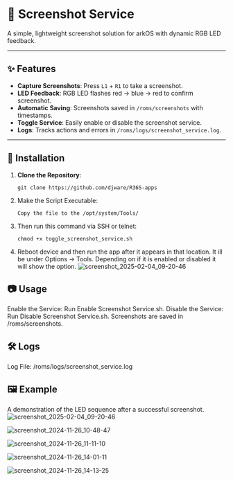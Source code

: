 # 📸 Screenshot Service

A simple, lightweight screenshot solution for arkOS with dynamic RGB LED feedback.

---

## ✨ Features

- **Capture Screenshots**: Press `L1` + `R1` to take a screenshot.
- **LED Feedback**: RGB LED flashes red → blue → red to confirm screenshot.
- **Automatic Saving**: Screenshots saved in `/roms/screenshots` with timestamps.
- **Toggle Service**: Easily enable or disable the screenshot service.
- **Logs**: Tracks actions and errors in `/roms/logs/screenshot_service.log`.

---

## 🚀 Installation

1. **Clone the Repository**:
   ```
   git clone https://github.com/djware/R36S-apps
   ```
2. Make the Script Executable:
   ```
   Copy the file to the /opt/system/Tools/
   ```
3. Then run this command via SSH or telnet:
   ```
   chmod +x toggle_screenshot_service.sh
   ```   
4. Reboot device and then run the app after it appears in that location. It ill be under Options -> Tools. Depending on if it is enabled or disabled it will show the option.
![screenshot_2025-02-04_09-20-46](https://github.com/user-attachments/assets/bcea26b8-346a-4d29-9efe-0f9e2ff16977)

## 📷 Usage
Enable the Service: Run Enable Screenshot Service.sh.
Disable the Service: Run Disable Screenshot Service.sh.
Screenshots are saved in /roms/screenshots.

## 🛠️ Logs 
Log File: /roms/logs/screenshot_service.log

## 🖼️ Example
A demonstration of the LED sequence after a successful screenshot.
![screenshot_2025-02-04_09-20-46](https://github.com/user-attachments/assets/37439637-54ca-42a5-9b24-56df2bedd814)

![screenshot_2024-11-26_10-48-47](https://github.com/user-attachments/assets/c572e790-947f-437f-b8b5-f777116511d1)

![screenshot_2024-11-26_11-11-10](https://github.com/user-attachments/assets/da45eaf7-ec8d-4d05-901d-cac89b49fb07)

![screenshot_2024-11-26_14-01-11](https://github.com/user-attachments/assets/eb7266c7-9eef-411c-becb-7a69d7ebc370)

![screenshot_2024-11-26_14-13-25](https://github.com/user-attachments/assets/96f5afae-8726-4ebe-b90e-81d997e9a9ad)
